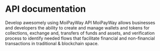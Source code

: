 # API documentation
Develop awesomely using MoiPayWay API
MoiPayWay allows businesses and developers the ability to create and manage wallets and tokens for collections, exchange and, transfers of funds and assets, and verification process to identify needed flows that facilitate financial and non-financial transactions in traditional & blockchain space.
